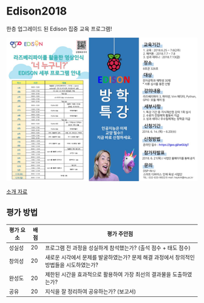 # Edison2018
한층 업그레이드 된 Edison 집중 교육 프로그램!

![Edison 2018](pic/Edison2018.jpg)


[소개 자료](OpeningEdison2018.pdf)

## 평가 방법

평가 요소 | 배점 | 평가 주안점
-----|-----| -----
성실성 | 20 | 프로그램 전 과정을 성실하게 참석했는가? (출석 점수 + 태도 점수)
창의성 | 20 | 새로운 시각에서 문제를 발굴하였는가? 문제 해결 과정에서 창의적인 방법들을 시도하였는가? 
완성도 | 20 | 제한된 시간을 효과적으로 활용하여 가장 최선의 결과물을 도출하였는가?
공유 | 20 | 지식을 잘 정리하여 공유하는가? (보고서)

